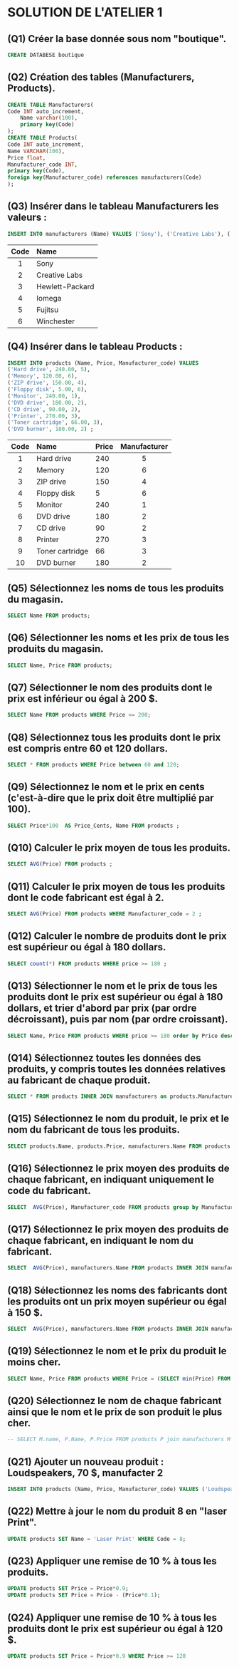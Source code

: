 # SOLUTION DE L'ATELIER 1

## (Q1) Créer la base donnée sous nom "boutique".
```sql
CREATE DATABESE boutique
```
## (Q2) Création des tables (Manufacturers, Products).
```sql
CREATE TABLE Manufacturers(
Code INT auto_increment,
    Name varchar(100),
    primary key(Code)
);
CREATE TABLE Products(
Code INT auto_increment,
Name VARCHAR(100),
Price float,
Manufacturer_code INT,
primary key(Code),
foreign key(Manufacturer_code) references manufacturers(Code)
);
```
## (Q3) Insérer dans le tableau Manufacturers les valeurs :
```sql
INSERT INTO manufacturers (Name) VALUES ('Sony'), ('Creative Labs'), ('Hewlett-Packard'), ('Iomega'), ('Fujitsu'), ('Winchester');
```
| Code  | Name            |
| :---: | :-------------- |
|   1   | Sony            |
|   2   | Creative Labs   |
|   3   | Hewlett-Packard |
|   4   | Iomega          |
|   5   | Fujitsu         |
|   6   | Winchester      |

## (Q4) Insérer dans le tableau Products : 

```sql
INSERT INTO products (Name, Price, Manufacturer_code) VALUES 
('Hard drive', 240.00, 5),
('Memory', 120.00, 6),
('ZIP drive', 150.00, 4),
('Floppy disk', 5.00, 6),
('Monitor', 240.00, 1),
('DVD drive', 180.00, 2),
('CD drive', 90.00, 2),
('Printer', 270.00, 3),
('Toner cartridge', 66.00, 3),
('DVD burner', 180.00, 2) ;
```

| Code  | Name            | Price | Manufacturer |
| :---: | :-------------- | :---- | :----------: |
|   1   | Hard drive      | 240   |      5       |
|   2   | Memory          | 120   |      6       |
|   3   | ZIP drive       | 150   |      4       |
|   4   | Floppy disk     | 5     |      6       |
|   5   | Monitor         | 240   |      1       |
|   6   | DVD drive       | 180   |      2       |
|   7   | CD drive        | 90    |      2       |
|   8   | Printer         | 270   |      3       |
|   9   | Toner cartridge | 66    |      3       |
|  10   | DVD burner      | 180   |      2       |

## (Q5) Sélectionnez les noms de tous les produits du magasin.
```sql
SELECT Name FROM products;
```
## (Q6) Sélectionner les noms et les prix de tous les produits du magasin.
```sql
SELECT Name, Price FROM products;
```
## (Q7) Sélectionner le nom des produits dont le prix est inférieur ou égal à 200 $.
```sql
SELECT Name FROM products WHERE Price <= 200;
```
## (Q8) Sélectionnez tous les produits dont le prix est compris entre 60 et 120 dollars.
```sql
SELECT * FROM products WHERE Price between 60 and 120;
```
## (Q9) Sélectionnez le nom et le prix en cents (c'est-à-dire que le prix doit être multiplié par 100).
```sql
SELECT Price*100  AS Price_Cents, Name FROM products ;
```
## (Q10) Calculer le prix moyen de tous les produits.
```sql
SELECT AVG(Price) FROM products ;
```
## (Q11) Calculer le prix moyen de tous les produits dont le code fabricant est égal à 2.
```sql
SELECT AVG(Price) FROM products WHERE Manufacturer_code = 2 ;
```
## (Q12) Calculer le nombre de produits dont le prix est supérieur ou égal à 180 dollars.
```sql
SELECT count(*) FROM products WHERE price >= 180 ;
```
## (Q13) Sélectionner le nom et le prix de tous les produits dont le prix est supérieur ou égal à 180 dollars, et trier d'abord par prix (par ordre décroissant), puis par nom (par ordre croissant).
```sql
SELECT Name, Price FROM products WHERE price >= 180 order by Price desc,Name Asc;
```
## (Q14) Sélectionnez toutes les données des produits, y compris toutes les données relatives au fabricant de chaque produit.
```sql
SELECT * FROM products INNER JOIN manufacturers on products.Manufacturer_code = manufacturers.Code;
```

## (Q15) Sélectionnez le nom du produit, le prix et le nom du fabricant de tous les produits.
```sql
SELECT products.Name, products.Price, manufacturers.Name FROM products INNER JOIN manufacturers on products.Manufacturer_code = manufacturers.Code;
```
## (Q16) Sélectionnez le prix moyen des produits de chaque fabricant, en indiquant uniquement le code du fabricant.
```sql
SELECT  AVG(Price), Manufacturer_code FROM products group by Manufacturer_code;
```
## (Q17) Sélectionnez le prix moyen des produits de chaque fabricant, en indiquant le nom du fabricant.
```sql
SELECT  AVG(Price), manufacturers.Name FROM products INNER JOIN manufacturers on products.Manufacturer_code = manufacturers.Code group by Manufacturer_code;
```
## (Q18) Sélectionnez les noms des fabricants dont les produits ont un prix moyen supérieur ou égal à 150 $.
```sql
SELECT  AVG(Price), manufacturers.Name FROM products INNER JOIN manufacturers on products.Manufacturer_code = manufacturers.Code group by Manufacturer_code  having AVG(Price) >= 150;
```
## (Q19) Sélectionnez le nom et le prix du produit le moins cher.
```sql
SELECT Name, Price FROM products WHERE Price = (SELECT min(Price) FROM products);
```
## (Q20) Sélectionnez le nom de chaque fabricant ainsi que le nom et le prix de son produit le plus cher.
```sql
-- SELECT M.name, P.Name, P.Price FROM products P join manufacturers M on P.Manufacturer_code = M.Code group by Manufacturer_code ;
```
## (Q21) Ajouter un nouveau produit : Loudspeakers, 70 $, manufacter 2 
```sql
INSERT INTO products (Name, Price, Manufacturer_code) VALUES ('Loudspeakers', 70.00, 2);
```
## (Q22) Mettre à jour le nom du produit 8 en "laser Print".
```sql
UPDATE products SET Name = 'Laser Print' WHERE Code = 8;
```
## (Q23) Appliquer une remise de 10 % à tous les produits.
```sql
UPDATE products SET Price = Price*0.9;
UPDATE products SET Price = Price - (Price*0.1);
```
## (Q24) Appliquer une remise de 10 % à tous les produits dont le prix est supérieur ou égal à 120 $.
```sql
UPDATE products SET Price = Price*0.9 WHERE Price >= 120
```